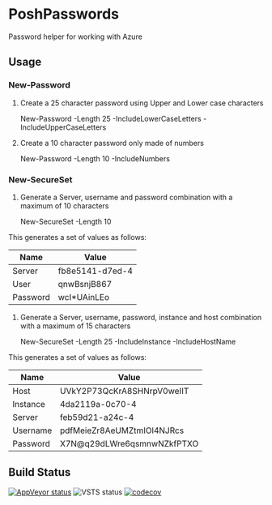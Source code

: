 # PoshPasswords
Password helper for working with Azure

## Usage

### New-Password
1. Create a 25 character password using Upper and Lower case characters

    New-Password -Length 25 -IncludeLowerCaseLetters -IncludeUpperCaseLetters

1. Create a 10 character password only made of numbers

    New-Password -Length 10 -IncludeNumbers
    
### New-SecureSet    
1. Generate a Server, username and password combination with a maximum of 10 characters

    New-SecureSet -Length 10
  
This generates a set of values as follows:

|Name|Value|
|-|-|
|Server|fb8e5141-d7ed-4|
|User|qnwBsnjB867|
|Password|wcI*UAinLEo|

1. Generate a Server, username, password, instance and host combination with a maximum of 15 characters
 
     New-SecureSet -Length 25 -IncludeInstance -IncludeHostName

This generates a set of values as follows:


|Name|Value|
|-|-|
|Host|UVkY2P73QcKrA8SHNrpV0weIIT|
|Instance|4da2119a-0c70-4|
|Server|feb59d21-a24c-4|
|Username|pdfMeieZr8AeUMZtmIOl4NJRcs|
|Password|X7N@q29dLWre6qsmnwNZkfPTXO|
    
## Build Status
[![AppVeyor status](https://ci.appveyor.com/api/projects/status/8tlrgfy9fbdji20e/branch/master?svg=true)](https://ci.appveyor.com/project/almmechanics/poshpasswords/branch/master) ![VSTS status](https://almmechanics.visualstudio.com/_apis/public/build/definitions/0a813601-24f8-412a-8e8a-15aad4c0d629/15/badge) [![codecov](https://codecov.io/gh/almmechanics/poshpasswords/branch/master/graph/badge.svg)](https://codecov.io/gh/almmechanics/poshpasswords)
